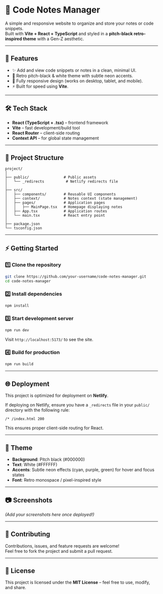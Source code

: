 # 📓 Code Notes Manager

A simple and responsive website to organize and store your notes or code snippets.  
Built with **Vite + React + TypeScript** and styled in a **pitch-black retro-inspired theme** with a Gen-Z aesthetic.  

---

## 🚀 Features
- ✨ Add and view code snippets or notes in a clean, minimal UI.  
- 🎨 Retro pitch-black & white theme with subtle neon accents.  
- 📱 Fully responsive design (works on desktop, tablet, and mobile).  
- ⚡ Built for speed using **Vite**.  

---

## 🛠️ Tech Stack
- **React (TypeScript + .tsx)** – frontend framework  
- **Vite** – fast development/build tool  
- **React Router** – client-side routing  
- **Context API** – for global state management  

---

## 📂 Project Structure
```
project/
│
├── public/                # Public assets
│   └── _redirects          # Netlify redirects file
│
├── src/
│   ├── components/        # Reusable UI components
│   ├── context/           # Notes context (state management)
│   ├── pages/             # Application pages
│   │   ├── MainPage.tsx   # Homepage displaying notes
│   ├── App.tsx            # Application routes
│   └── main.tsx           # React entry point
│
├── package.json
└── tsconfig.json
```

---

## ⚡ Getting Started

### 1️⃣ Clone the repository
```bash
git clone https://github.com/your-username/code-notes-manager.git
cd code-notes-manager
```

### 2️⃣ Install dependencies
```bash
npm install
```

### 3️⃣ Start development server
```bash
npm run dev
```
Visit `http://localhost:5173/` to see the site.

### 4️⃣ Build for production
```bash
npm run build
```

---

## 🌐 Deployment
This project is optimized for deployment on **Netlify**.  

If deploying on Netlify, ensure you have a `_redirects` file in your `public/` directory with the following rule:
```
/* /index.html 200
```

This ensures proper client-side routing for React.

---

## 🎨 Theme
- **Background**: Pitch black (#000000)  
- **Text**: White (#FFFFFF)  
- **Accents**: Subtle neon effects (cyan, purple, green) for hover and focus states  
- **Font**: Retro monospace / pixel-inspired style  

---

## 📷 Screenshots
*(Add your screenshots here once deployed!)*  

---

## 🤝 Contributing
Contributions, issues, and feature requests are welcome!  
Feel free to fork the project and submit a pull request.  

---

## 📜 License
This project is licensed under the **MIT License** – feel free to use, modify, and share.  
